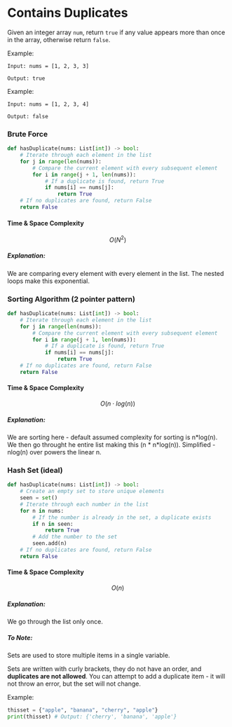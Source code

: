 # Contains Duplicates

Given an integer array `num`, return `true` if any value appears more than once in the array, otherwise return `false`.

Example:

```
Input: nums = [1, 2, 3, 3]

Output: true
```

Example:

```
Input: nums = [1, 2, 3, 4]

Output: false
```

### Brute Force

```python
def hasDuplicate(nums: List[int]) -> bool:
    # Iterate through each element in the list
    for j in range(len(nums)):
        # Compare the current element with every subsequent element
        for i in range(j + 1, len(nums)):
            # If a duplicate is found, return True
            if nums[i] == nums[j]:
                return True
    # If no duplicates are found, return False
    return False
```

#### Time & Space Complexity

$$O(N^2)$$

##### Explanation:

We are comparing every element with every element in the list. The nested loops make this exponential.

### Sorting Algorithm (2 pointer pattern)

```python
def hasDuplicate(nums: List[int]) -> bool:
    # Iterate through each element in the list
    for j in range(len(nums)):
        # Compare the current element with every subsequent element
        for i in range(j + 1, len(nums)):
            # If a duplicate is found, return True
            if nums[i] == nums[j]:
                return True
    # If no duplicates are found, return False
    return False
```

#### Time & Space Complexity

$$O(n \cdot log(n))$$

##### Explanation:

We are sorting here - default assumed complexity for sorting is n*log(n). We then go throught he entire list making this (n * n\*log(n)). Simplified - nlog(n) over powers the linear n.

### Hash Set (ideal)

```python
def hasDuplicate(nums: List[int]) -> bool:
    # Create an empty set to store unique elements
    seen = set()
    # Iterate through each number in the list
    for n in nums:
        # If the number is already in the set, a duplicate exists
        if n in seen:
            return True
        # Add the number to the set
        seen.add(n)
    # If no duplicates are found, return False
    return False
```

#### Time & Space Complexity

$$O(n)$$

##### Explanation:

We go through the list only once.

##### To Note:

Sets are used to store multiple items in a single variable.

Sets are written with curly brackets, they do not have an order, and <b>duplicates are not allowed</b>. You can attempt to add a duplicate item - it will not throw an error, but the set will not change.

Example:

```python
thisset = {"apple", "banana", "cherry", "apple"}
print(thisset) # Output: {'cherry', 'banana', 'apple'}
```
